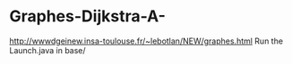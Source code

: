 # Graphes-Dijkstra-A-

http://wwwdgeinew.insa-toulouse.fr/~lebotlan/NEW/graphes.html
Run the Launch.java in base/
